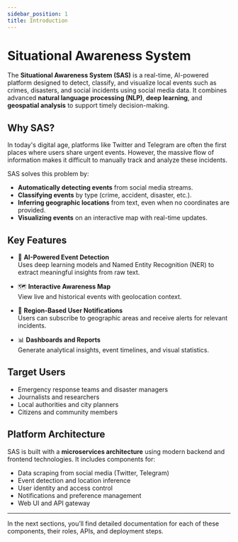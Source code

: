 ```yaml
---
sidebar_position: 1
title: Introduction
---
```


# Situational Awareness System 

The **Situational Awareness System (SAS)** is a real-time, AI-powered platform designed to detect, classify, and visualize local events such as crimes, disasters, and social incidents using social media data. It combines advanced **natural language processing (NLP)**, **deep learning**, and **geospatial analysis** to support timely decision-making.

## Why SAS?

In today's digital age, platforms like Twitter and Telegram are often the first places where users share urgent events. However, the massive flow of information makes it difficult to manually track and analyze these incidents.

SAS solves this problem by:

- **Automatically detecting events** from social media streams.
- **Classifying events** by type (crime, accident, disaster, etc.).
- **Inferring geographic locations** from text, even when no coordinates are provided.
- **Visualizing events** on an interactive map with real-time updates.

## Key Features

- 🧠 **AI-Powered Event Detection**  
  Uses deep learning models and Named Entity Recognition (NER) to extract meaningful insights from raw text.

- 🗺️ **Interactive Awareness Map**  
  View live and historical events with geolocation context.

- 🔔 **Region-Based User Notifications**  
  Users can subscribe to geographic areas and receive alerts for relevant incidents.

- 📊 **Dashboards and Reports**  
  Generate analytical insights, event timelines, and visual statistics.

## Target Users

- Emergency response teams and disaster managers  
- Journalists and researchers  
- Local authorities and city planners  
- Citizens and community members

## Platform Architecture

SAS is built with a **microservices architecture** using modern backend and frontend technologies. It includes components for:

- Data scraping from social media (Twitter, Telegram)
- Event detection and location inference
- User identity and access control
- Notifications and preference management
- Web UI and API gateway

---

In the next sections, you’ll find detailed documentation for each of these components, their roles, APIs, and deployment steps.
